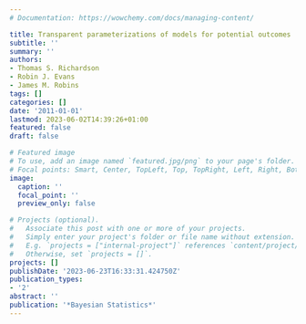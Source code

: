 ```yaml
---
# Documentation: https://wowchemy.com/docs/managing-content/

title: Transparent parameterizations of models for potential outcomes
subtitle: ''
summary: ''
authors:
- Thomas S. Richardson
- Robin J. Evans
- James M. Robins
tags: []
categories: []
date: '2011-01-01'
lastmod: 2023-06-02T14:39:26+01:00
featured: false
draft: false

# Featured image
# To use, add an image named `featured.jpg/png` to your page's folder.
# Focal points: Smart, Center, TopLeft, Top, TopRight, Left, Right, BottomLeft, Bottom, BottomRight.
image:
  caption: ''
  focal_point: ''
  preview_only: false

# Projects (optional).
#   Associate this post with one or more of your projects.
#   Simply enter your project's folder or file name without extension.
#   E.g. `projects = ["internal-project"]` references `content/project/deep-learning/index.md`.
#   Otherwise, set `projects = []`.
projects: []
publishDate: '2023-06-23T16:33:31.424750Z'
publication_types:
- '2'
abstract: ''
publication: '*Bayesian Statistics*'
---
```

